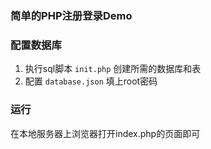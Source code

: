 ### 简单的PHP注册登录Demo

### 配置数据库

1. 执行sql脚本 `init.php` 创建所需的数据库和表
2. 配置 `database.json` 填上root密码

### 运行

在本地服务器上浏览器打开index.php的页面即可